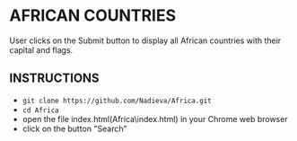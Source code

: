 # AFRICAN COUNTRIES
User clicks on the Submit button to display all African countries with their capital and flags.

## INSTRUCTIONS
- `git clone https://github.com/Nadieva/Africa.git`
- `cd Africa`
- open the file index.html(Africa\index.html) in your Chrome web browser
- click on the button "Search"